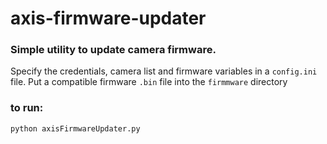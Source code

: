 # axis-firmware-updater

### Simple utility to update camera firmware. 

Specify the credentials, camera list and firmware variables in a `config.ini` file.
Put a compatible firmware `.bin` file into the `firmmware` directory

### to run:

`python axisFirmwareUpdater.py`
